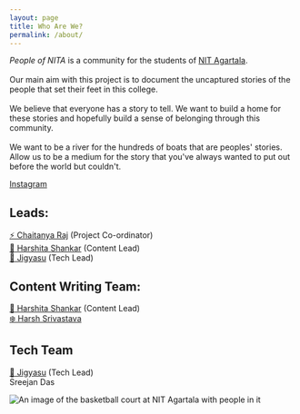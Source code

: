 ```yaml
---
layout: page
title: Who Are We?
permalink: /about/
---
```

*People of NITA* is a community for the students of [NIT Agartala](https://en.wikipedia.org/wiki/National_Institute_of_Technology_Agartala). <br> <br>
Our main aim with this project is to document the uncaptured stories of the people that set their feet in this college. <br> <br>
We believe that everyone has a story to tell. We want to build a home for these stories and hopefully build a sense of belonging through this community.<br> <br>
 We want to be a river for the hundreds of boats that are peoples' stories. Allow us to be a medium for the story that you've always wanted to put out before the world but couldn't.

[Instagram](https://www.instagram.com/peopleofnita/)

## Leads:

[⚡ Chaitanya Raj](https://www.instagram.com/chaitanyaraj__/) (Project Co-ordinator)<br>
[🌻 Harshita Shankar](https://www.instagram.com/sunshineandcandyfloss/) (Content Lead)<br>
[🍊 Jigyasu](https://jgyasu.github.io) (Tech Lead)

## Content Writing Team:

[🌻 Harshita Shankar](https://www.instagram.com/sunshineandcandyfloss/) (Content Lead)<br>
[❄️ Harsh Srivastava](https://www.linkedin.com/in/harshh-srivastava?utm_source=share&utm_campaign=share_via&utm_content=profile&utm_medium=android_app)<br>

## Tech Team

[🍊 Jigyasu](https://jgyasu.github.io) (Tech Lead)<br>
Sreejan Das

![An image of the basketball court at NIT Agartala with people in it](https://i.ibb.co/h70d5jQ/Whats-App-Image-2024-04-19-at-2-11-02-AM.jpg)
<br>
<br>
